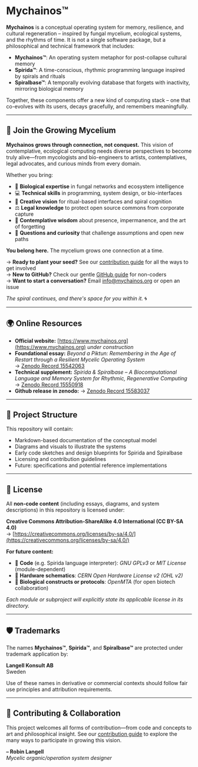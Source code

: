 # **Mychainos™**

**Mychainos** is a conceptual operating system for memory, resilience, and cultural regeneration – inspired by fungal mycelium, ecological systems, and the rhythms of time. It is not a single software package, but a philosophical and technical framework that includes:

- **Mychainos™**: An operating system metaphor for post-collapse cultural memory  
- **Spirida™**: A time-conscious, rhythmic programming language inspired by spirals and rituals  
- **Spiralbase™**: A temporally evolving database that forgets with inactivity, mirroring biological memory

Together, these components offer a new kind of computing stack – one that co-evolves with its users, decays gracefully, and remembers meaningfully.

---

## 🌱 Join the Growing Mycelium

**Mychainos grows through connection, not conquest.** This vision of contemplative, ecological computing needs diverse perspectives to become truly alive—from mycologists and bio-engineers to artists, contemplatives, legal advocates, and curious minds from every domain.

Whether you bring:
- 🍄 **Biological expertise** in fungal networks and ecosystem intelligence
- 💻 **Technical skills** in programming, system design, or bio-interfaces  
- 🎨 **Creative vision** for ritual-based interfaces and spiral cognition
- ⚖️ **Legal knowledge** to protect open source commons from corporate capture
- 🧘 **Contemplative wisdom** about presence, impermanence, and the art of forgetting
- 🔬 **Questions and curiosity** that challenge assumptions and open new paths

**You belong here.** The mycelium grows one connection at a time.

→ **Ready to plant your seed?** See our [contribution guide](join.md) for all the ways to get involved  
→ **New to GitHub?** Check our gentle [GitHub guide](getting_started_github.md) for non-coders  
→ **Want to start a conversation?** Email info@mychainos.org or open an issue

*The spiral continues, and there's space for you within it.* 🌀

---

## 🌍 Online Resources

- **Official website:** [https://www.mychainos.org](https://www.mychainos.org)  *under construction*
- **Foundational essay:** *Beyond a Piktun: Remembering in the Age of Restart through a Resilient Mycelic Operating System*  
  → [Zenodo Record 15542063](https://zenodo.org/records/15542063)  
- **Technical supplement:** *Spirida & Spiralbase – A Biocomputational Language and Memory System for Rhythmic, Regenerative Computing*  
  → [Zenodo Record 15550918](https://zenodo.org/records/15550918)
- **Github release in zenodo:** 
  → [Zenodo Record 15583037](https://zenodo.org/records/15583037)

---

## 📁 Project Structure

This repository will contain:

- Markdown-based documentation of the conceptual model  
- Diagrams and visuals to illustrate the systems  
- Early code sketches and design blueprints for Spirida and Spiralbase  
- Licensing and contribution guidelines  
- Future: specifications and potential reference implementations

---

## 📜 License

All **non-code content** (including essays, diagrams, and system descriptions) in this repository is licensed under:

**Creative Commons Attribution-ShareAlike 4.0 International (CC BY-SA 4.0)**  
→ [https://creativecommons.org/licenses/by-sa/4.0/](https://creativecommons.org/licenses/by-sa/4.0/)

**For future content:**

- 🧠 **Code** (e.g. Spirida language interpreter): *GNU GPLv3* or *MIT License* (module-dependent)
- 🔩 **Hardware schematics**: *CERN Open Hardware License v2 (OHL v2)*
- 🧬 **Biological constructs or protocols**: *OpenMTA* (for open biotech collaboration)

*Each module or subproject will explicitly state its applicable license in its directory.*

---

## 🛡 Trademarks

The names **Mychainos™**, **Spirida™**, and **Spiralbase™** are protected under trademark application by:

**Langell Konsult AB**  
Sweden

Use of these names in derivative or commercial contexts should follow fair use principles and attribution requirements.

---

## 🤝 Contributing & Collaboration

This project welcomes all forms of contribution—from code and concepts to art and philosophical insight. See our [contribution guide](join.md) to explore the many ways to participate in growing this vision.

**– Robin Langell**  
*Mycelic organic/operation system designer*

